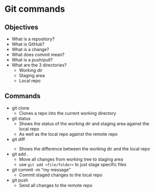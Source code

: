 # Git commands

## Objectives

- What is a repository?
- What is GitHub? 
- What is a change?
- What does commit mean? 
- What is a push/pull?
- What are the 3 directories? 
    - Working dir
    - Staging area
    - Local repo


## Commands

- git clone <link>
    - Clones a repo into the current working directory
- git status 
    - Shows the status of the working dir and staging area against the local repo 
    - As well as the local repo against the remote repo 
-  git diff <file>
    - Shows the difference between the working dir and the local repo 
- git add .
    - Move all changes from working tree to staging area
    - use `git add <file/folder>`  to just stage specific files
- git commit -m "my message"
    - Commit staged changes to the local repo
- git push
    - Send all changes to the remote repo 
